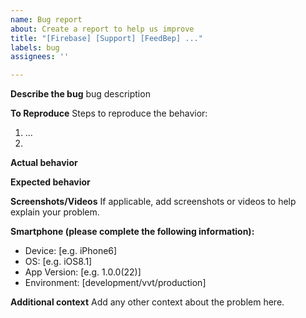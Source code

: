 ```yaml
---
name: Bug report
about: Create a report to help us improve
title: "[Firebase] [Support] [FeedBep] ..."
labels: bug
assignees: ''

---
```


**Describe the bug**
bug description

**To Reproduce**
Steps to reproduce the behavior:
1. ...
2.

**Actual behavior**

**Expected behavior**

**Screenshots/Videos**
If applicable, add screenshots or videos to help explain your problem.

**Smartphone (please complete the following information):**
 - Device: [e.g. iPhone6]
 - OS: [e.g. iOS8.1]
 - App Version: [e.g. 1.0.0(22)]
 - Environment: [development/vvt/production]

**Additional context**
Add any other context about the problem here.

